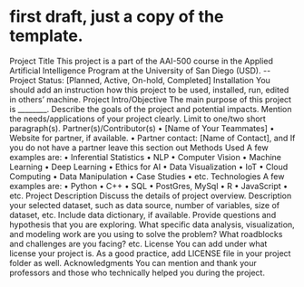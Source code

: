 # first draft, just a copy of the template.

Project Title
This project is a part of the AAI-500 course in the Applied Artificial Intelligence Program at the
University of San Diego (USD).
-- Project Status: [Planned, Active, On-hold, Completed]
Installation
You should add an instruction how this project to be used, installed, run, edited in others’
machine.
Project Intro/Objective
The main purpose of this project is ________. Describe the goals of the project and potential
impacts. Mention the needs/applications of your project clearly. Limit to one/two short
paragraph(s).
Partner(s)/Contributor(s)
• [Name of Your Teammates]
• Website for partner, if available.
• Partner contact: [Name of Contact], and If you do not have a partner leave this section
out
Methods Used
A few examples are:
• Inferential Statistics
• NLP
• Computer Vision
• Machine Learning
• Deep Learning
• Ethics for AI
• Data Visualization
• IoT
• Cloud Computing
• Data Manipulation
• Case Studies
• etc.
Technologies
A few examples are:
• Python
• C++
• SQL
• PostGres, MySql
• R
• JavaScript
• etc.
Project Description
Discuss the details of project overview. Description your selected dataset, such as data source,
number of variables, size of dataset, etc. Include data dictionary, if available. Provide questions
and hypothesis that you are exploring. What specific data analysis, visualization, and modeling
work are you using to solve the problem? What roadblocks and challenges are you facing? etc.
License
You can add under what license your project is. As a good practice, add LICENSE file in your
project folder as well.
Acknowledgments
You can mention and thank your professors and those who technically helped you during the
project.
